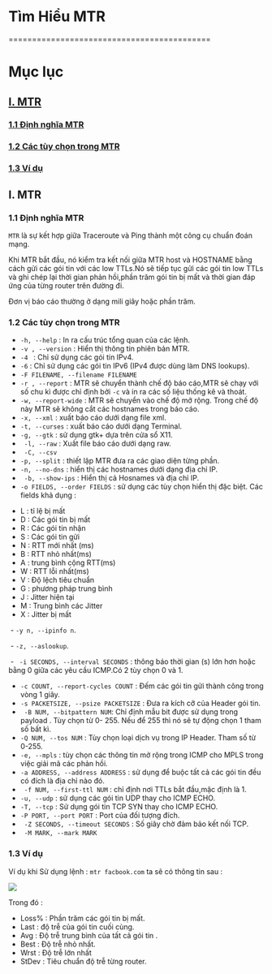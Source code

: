# Tìm Hiểu MTR
===========================================
# Mục lục
## [I. MTR](#mtr)
### [1.1 Định nghĩa MTR](#11)
### [1.2 Các tùy chọn trong MTR](#12)
### [1.3 Ví dụ ](#13)

<a name=mtr></a>
## I. MTR

<a name=11></a>
### 1.1 Định nghĩa MTR
 `MTR` là sự kết hợp giữa Traceroute và Ping thành một công cụ chuẩn đoán mạng.

 Khi MTR bắt đầu, nó kiểm tra kết nối giữa MTR host và HOSTNAME bằng cách gửi các gói tin với các low TTLs.Nó sẽ tiếp tục gửi các gói tin low TTLs và ghi chép lại thời gian phản hồi,phần trăm gói tin bị mất và thời gian đáp ứng của từng router trên đường đi.

 Đơn vị báo cáo thường ở dạng mili giây hoặc phần trăm.

<a name=12></a>
### 1.2 Các tùy chọn trong MTR
  - `-h, --help` : In ra cấu trúc tổng quan của các lệnh.
  - `-v , --version` : Hiển thị thông tin phiên bản MTR.
  - `-4 ` : Chỉ sử dụng các gói tin IPv4.
  - `-6` : Chỉ sử dụng các gói tin IPv6 (IPv4 được dùng làm DNS lookups).
  - `-F FILENAME, --filename FILENAME`
  - `-r , --report` : MTR sẽ chuyển thành chế độ báo cáo,MTR sẽ chạy với số chu kì được chỉ định bởi `-c` và in ra các số liệu thống kê và thoát.
  - `-w, --report-wide` : MTR sẽ chuyển vào chế độ mở rộng. Trong chế độ này MTR sẽ không cắt các hostnames trong báo cáo.
  - `-x, --xml` : xuất báo cáo dưới dạng file xml.
  - `-t, --curses` : xuất báo cáo dưới dạng Terminal.
  - `-g, --gtk` : sử dụng gtk+ dựa trên cửa sổ X11.
  - ` -l, --raw` : Xuất file báo cáo dưới dạng raw.
  - ` -C, --csv`
  - `-p, --split` : thiết lập MTR đưa ra các giao diện từng phần.
  - `-n, --no-dns` : hiển thị các hostnames dưới dạng địa chỉ IP.
  - ` -b, --show-ips` : Hiển thị cả Hosnames và địa chỉ IP.
  - `-o FIELDS, --order FIELDS` : sử dụng các tùy chọn hiển thị đặc biệt. Các fields khả dụng :
  <ul>
  <li>L : tỉ lệ bị mất</li>
  <li>D : Các gói tin bị mất</li>
  <li>R : Các gói tin nhận</li>
  <li>S : Các gói tin gửi</li>
  <li>N : RTT mới nhất (ms)</li>
  <li>B : RTT nhỏ nhất(ms)</li>
  <li>A : trung bình cộng RTT(ms)</li>
  <li>W : RTT lỗi nhất(ms)</li>
  <li>V : Độ lệch tiêu chuẩn</li>
  <li>G : phương pháp trung bình</li>
  <li>J : Jitter hiện tại</li>
  <li>M : Trung bình các Jitter</li>
  <li>X : Jitter bị mất</li>
  </ul>
  
  - `-y n, --ipinfo n`.
  
  - `-z, --aslookup`.
  
  - ` -i SECONDS, --interval SECONDS` : thông báo thời gian (s) lớn hơn hoặc bằng 0  giữa các yêu cầu ICMP.Có 2 tùy chọn 0 và 1.
  - `-c COUNT, --report-cycles COUNT` :  Đếm các gói tin gửi thành công trong vòng 1 giây.
  - `-s PACKETSIZE, --psize PACKETSIZE` : Đưa ra kích cỡ của Header gói tin.
  - ` -B NUM, --bitpattern NUM`: Chỉ định mẫu bit được sử dụng trong payload . Tùy chọn từ 0- 255. Nếu để 255 thì nó sẽ tự động chọn 1 tham số bất kì.
  - `-Q NUM, --tos NUM` : Tùy chọn loại dịch vụ trong IP Header. Tham số từ 0-255.
  - `-e, --mpls` : tùy chọn các thông tin mở rộng trong ICMP cho MPLS trong việc giải mã các phản hồi.
  - `-a ADDRESS, --address ADDRESS` : sử dụng để buộc tất cả các gói tin đều có đích là địa chỉ nào đó.
  - ` -f NUM, --first-ttl NUM` : chỉ định nơi TTLs bắt đầu,mặc định là 1.
  - `-u, --udp` : sử dụng các gói tin UDP thay cho ICMP ECHO.
  - `-T, --tcp` : Sử dụng gói tin TCP SYN thay cho ICMP ECHO.
  - `-P PORT, --port PORT` : Port của đối tượng đích.
  - ` -Z SECONDS, --timeout SECONDS` : Số giây chờ đảm bảo kết nối TCP.
  - ` -M MARK, --mark MARK`

<a name=13></a>
### 1.3 Ví dụ

  Ví dụ khi Sử dụng lệnh : `mtr facbook.com` ta sẽ có thông tin sau :

  <img src=http://i.imgur.com/aGflzGM.png>

  Trong đó :
  - Loss% : Phần trăm các gói tin bị mất.
  - Last : độ trễ của gói tin cuối cùng.
  - Avg : Độ trễ  trung bình của tất cả gói tin .
  - Best : Độ trễ nhỏ nhất.
  - Wrst : Độ trễ lớn nhất
  - StDev : Tiêu chuẩn độ trễ  từng router.
